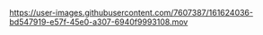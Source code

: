 

https://user-images.githubusercontent.com/7607387/161624036-bd547919-e57f-45e0-a307-6940f9993108.mov

